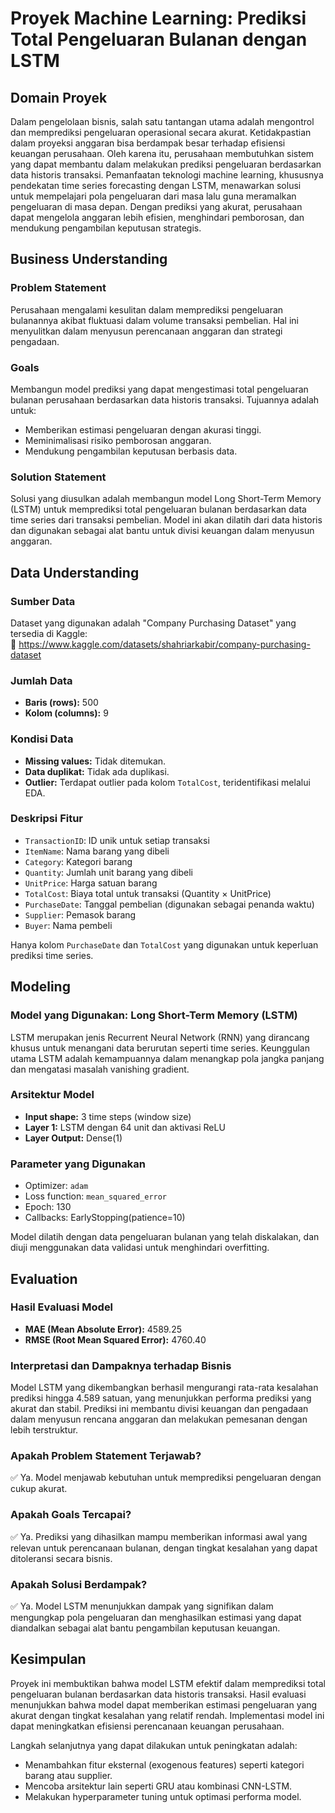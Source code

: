 # Proyek Machine Learning: Prediksi Total Pengeluaran Bulanan dengan LSTM

## Domain Proyek

Dalam pengelolaan bisnis, salah satu tantangan utama adalah mengontrol dan memprediksi pengeluaran operasional secara akurat. Ketidakpastian dalam proyeksi anggaran bisa berdampak besar terhadap efisiensi keuangan perusahaan. Oleh karena itu, perusahaan membutuhkan sistem yang dapat membantu dalam melakukan prediksi pengeluaran berdasarkan data historis transaksi. Pemanfaatan teknologi machine learning, khususnya pendekatan time series forecasting dengan LSTM, menawarkan solusi untuk mempelajari pola pengeluaran dari masa lalu guna meramalkan pengeluaran di masa depan. Dengan prediksi yang akurat, perusahaan dapat mengelola anggaran lebih efisien, menghindari pemborosan, dan mendukung pengambilan keputusan strategis.

## Business Understanding

### Problem Statement
Perusahaan mengalami kesulitan dalam memprediksi pengeluaran bulanannya akibat fluktuasi dalam volume transaksi pembelian. Hal ini menyulitkan dalam menyusun perencanaan anggaran dan strategi pengadaan.

### Goals
Membangun model prediksi yang dapat mengestimasi total pengeluaran bulanan perusahaan berdasarkan data historis transaksi. Tujuannya adalah untuk:
- Memberikan estimasi pengeluaran dengan akurasi tinggi.
- Meminimalisasi risiko pemborosan anggaran.
- Mendukung pengambilan keputusan berbasis data.

### Solution Statement
Solusi yang diusulkan adalah membangun model Long Short-Term Memory (LSTM) untuk memprediksi total pengeluaran bulanan berdasarkan data time series dari transaksi pembelian. Model ini akan dilatih dari data historis dan digunakan sebagai alat bantu untuk divisi keuangan dalam menyusun anggaran.

## Data Understanding

### Sumber Data
Dataset yang digunakan adalah "Company Purchasing Dataset" yang tersedia di Kaggle:  
🔗 https://www.kaggle.com/datasets/shahriarkabir/company-purchasing-dataset

### Jumlah Data
- **Baris (rows):** 500
- **Kolom (columns):** 9

### Kondisi Data
- **Missing values:** Tidak ditemukan.
- **Data duplikat:** Tidak ada duplikasi.
- **Outlier:** Terdapat outlier pada kolom `TotalCost`, teridentifikasi melalui EDA.

### Deskripsi Fitur
- `TransactionID`: ID unik untuk setiap transaksi
- `ItemName`: Nama barang yang dibeli
- `Category`: Kategori barang
- `Quantity`: Jumlah unit barang yang dibeli
- `UnitPrice`: Harga satuan barang
- `TotalCost`: Biaya total untuk transaksi (Quantity × UnitPrice)
- `PurchaseDate`: Tanggal pembelian (digunakan sebagai penanda waktu)
- `Supplier`: Pemasok barang
- `Buyer`: Nama pembeli

Hanya kolom `PurchaseDate` dan `TotalCost` yang digunakan untuk keperluan prediksi time series.

## Modeling

### Model yang Digunakan: Long Short-Term Memory (LSTM)

LSTM merupakan jenis Recurrent Neural Network (RNN) yang dirancang khusus untuk menangani data berurutan seperti time series. Keunggulan utama LSTM adalah kemampuannya dalam menangkap pola jangka panjang dan mengatasi masalah vanishing gradient.

### Arsitektur Model
- **Input shape:** 3 time steps (window size)
- **Layer 1:** LSTM dengan 64 unit dan aktivasi ReLU
- **Layer Output:** Dense(1)

### Parameter yang Digunakan
- Optimizer: `adam`
- Loss function: `mean_squared_error`
- Epoch: 130
- Callbacks: EarlyStopping(patience=10)

Model dilatih dengan data pengeluaran bulanan yang telah diskalakan, dan diuji menggunakan data validasi untuk menghindari overfitting.

## Evaluation

### Hasil Evaluasi Model
- **MAE (Mean Absolute Error):** 4589.25
- **RMSE (Root Mean Squared Error):** 4760.40

### Interpretasi dan Dampaknya terhadap Bisnis
Model LSTM yang dikembangkan berhasil mengurangi rata-rata kesalahan prediksi hingga 4.589 satuan, yang menunjukkan performa prediksi yang akurat dan stabil. Prediksi ini membantu divisi keuangan dan pengadaan dalam menyusun rencana anggaran dan melakukan pemesanan dengan lebih terstruktur.

### Apakah Problem Statement Terjawab?
✅ Ya. Model menjawab kebutuhan untuk memprediksi pengeluaran dengan cukup akurat.

### Apakah Goals Tercapai?
✅ Ya. Prediksi yang dihasilkan mampu memberikan informasi awal yang relevan untuk perencanaan bulanan, dengan tingkat kesalahan yang dapat ditoleransi secara bisnis.

### Apakah Solusi Berdampak?
✅ Ya. Model LSTM menunjukkan dampak yang signifikan dalam mengungkap pola pengeluaran dan menghasilkan estimasi yang dapat diandalkan sebagai alat bantu pengambilan keputusan keuangan.

## Kesimpulan

Proyek ini membuktikan bahwa model LSTM efektif dalam memprediksi total pengeluaran bulanan berdasarkan data historis transaksi. Hasil evaluasi menunjukkan bahwa model dapat memberikan estimasi pengeluaran yang akurat dengan tingkat kesalahan yang relatif rendah. Implementasi model ini dapat meningkatkan efisiensi perencanaan keuangan perusahaan.

Langkah selanjutnya yang dapat dilakukan untuk peningkatan adalah:
- Menambahkan fitur eksternal (exogenous features) seperti kategori barang atau supplier.
- Mencoba arsitektur lain seperti GRU atau kombinasi CNN-LSTM.
- Melakukan hyperparameter tuning untuk optimasi performa model.